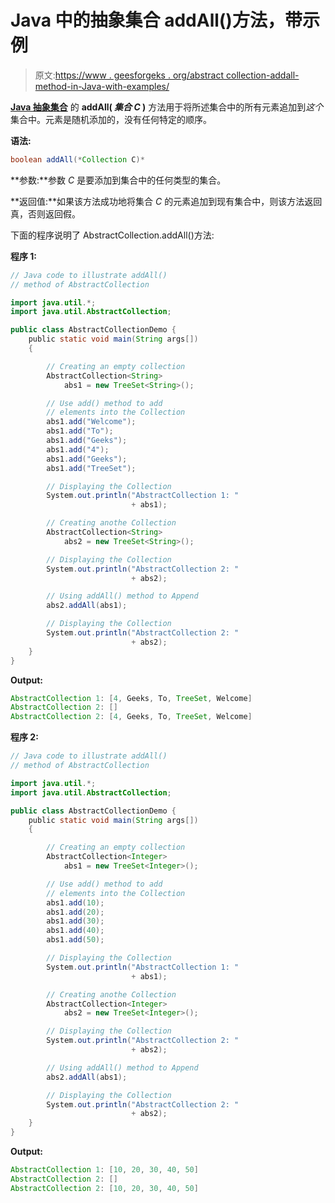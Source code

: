 # Java 中的抽象集合 addAll()方法，带示例

> 原文:[https://www . geesforgeks . org/abstract collection-addall-method-in-Java-with-examples/](https://www.geeksforgeeks.org/abstractcollection-addall-method-in-java-with-examples/)

**[Java 抽象集合](https://www.geeksforgeeks.org/abstractcollection-in-java-with-examples/)** 的 **addAll( *集合 C* )** 方法用于将所述集合中的所有元素追加到*这个*集合中。元素是随机添加的，没有任何特定的顺序。

**语法:**

```java
boolean addAll(*Collection C)*
```

**参数:**参数 *C* 是要添加到集合中的任何类型的集合。

**返回值:**如果该方法成功地将集合 *C* 的元素追加到现有集合中，则该方法返回真，否则返回假。

下面的程序说明了 AbstractCollection.addAll()方法:

**程序 1:**

```java
// Java code to illustrate addAll()
// method of AbstractCollection

import java.util.*;
import java.util.AbstractCollection;

public class AbstractCollectionDemo {
    public static void main(String args[])
    {

        // Creating an empty collection
        AbstractCollection<String>
            abs1 = new TreeSet<String>();

        // Use add() method to add
        // elements into the Collection
        abs1.add("Welcome");
        abs1.add("To");
        abs1.add("Geeks");
        abs1.add("4");
        abs1.add("Geeks");
        abs1.add("TreeSet");

        // Displaying the Collection
        System.out.println("AbstractCollection 1: "
                           + abs1);

        // Creating anothe Collection
        AbstractCollection<String>
            abs2 = new TreeSet<String>();

        // Displaying the Collection
        System.out.println("AbstractCollection 2: "
                           + abs2);

        // Using addAll() method to Append
        abs2.addAll(abs1);

        // Displaying the Collection
        System.out.println("AbstractCollection 2: "
                           + abs2);
    }
}
```

**Output:**

```java
AbstractCollection 1: [4, Geeks, To, TreeSet, Welcome]
AbstractCollection 2: []
AbstractCollection 2: [4, Geeks, To, TreeSet, Welcome]

```

**程序 2:**

```java
// Java code to illustrate addAll()
// method of AbstractCollection

import java.util.*;
import java.util.AbstractCollection;

public class AbstractCollectionDemo {
    public static void main(String args[])
    {

        // Creating an empty collection
        AbstractCollection<Integer>
            abs1 = new TreeSet<Integer>();

        // Use add() method to add
        // elements into the Collection
        abs1.add(10);
        abs1.add(20);
        abs1.add(30);
        abs1.add(40);
        abs1.add(50);

        // Displaying the Collection
        System.out.println("AbstractCollection 1: "
                           + abs1);

        // Creating anothe Collection
        AbstractCollection<Integer>
            abs2 = new TreeSet<Integer>();

        // Displaying the Collection
        System.out.println("AbstractCollection 2: "
                           + abs2);

        // Using addAll() method to Append
        abs2.addAll(abs1);

        // Displaying the Collection
        System.out.println("AbstractCollection 2: "
                           + abs2);
    }
}
```

**Output:**

```java
AbstractCollection 1: [10, 20, 30, 40, 50]
AbstractCollection 2: []
AbstractCollection 2: [10, 20, 30, 40, 50]

```